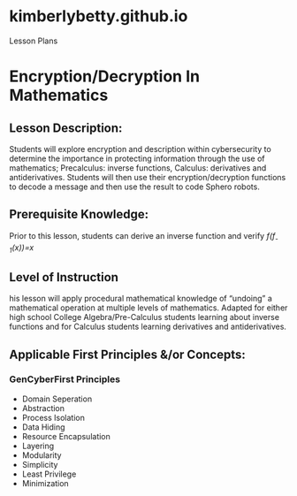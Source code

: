 # kimberlybetty.github.io
Lesson Plans


# Encryption/Decryption In Mathematics
## Lesson Description: 
Students will explore encryption and description within cybersecurity to determine the importance in protecting information through the use of mathematics; Precalculus: inverse functions, Calculus: derivatives and antiderivatives. Students will then use their encryption/decryption functions to decode a message and then use the result to code Sphero robots. 
## Prerequisite Knowledge: 
Prior to this lesson, students can derive an inverse function and verify _f(f<sub>-1</sub>(x))=x_
## Level of Instruction
his lesson will apply procedural mathematical knowledge of “undoing” a mathematical operation at multiple levels of mathematics. Adapted for either high school College Algebra/Pre-Calculus students learning about inverse functions and for Calculus students learning derivatives and antiderivatives. 
## Applicable First Principles &/or Concepts: 
### GenCyberFirst Principles
* Domain Seperation
* Abstraction
* Process Isolation
* Data Hiding
* Resource Encapsulation
* Layering
* Modularity
* Simplicity
* Least Privilege
* Minimization
